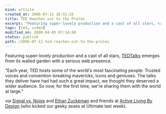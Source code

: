 ```yaml
--- 
kind: article
created_at: 2006-07-11 16:51:25
title: TED Reaches out to the Proles
excerpt: "Featuring super-lovely production and a cast of all stars, <a href='http://ted.com/'>TEDTalks</a> emerges from its walled garden with a serious web presence."
tags: [ted, video]
modified_on: 2008-04-05 07:14:00
status: publish 
path: /2006-07-11-ted-reaches-out-to-the-proles
---
```


Featuring super-lovely production and a cast of all stars, <a href="http://ted.com/">TEDTalks</a> emerges from its walled garden with a serious web presence.

"Each year, TED hosts some of the world's most fascinating people: Trusted voices and convention-breaking mavericks, icons and geniuses. The talks they deliver have had had such a great impact, we thought they deserved a wider audience. So now, for the first time, we're sharing them with the world at large." 

via <a href="http://37signals.com/svn/archives2/sunspots_the_fourth_wall_edition.php">Signal vs. Noise</a> and <a href="http://www.ethanzuckerman.com/blog/?cat=18">Ethan Zuckeman</a> and friends at <a href="http://www.activelivingbydesign.org/">Active Living By Design</a> (who kicked our geeky asses at Ultimate last week).